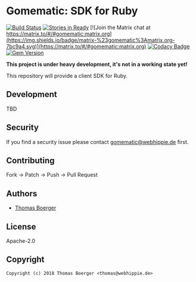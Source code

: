 # Gomematic: SDK for Ruby

[![Build Status](http://drone.gomematic.tech/api/badges/gomematic/gomematic-ruby/status.svg)](http://drone.gomematic.tech/gomematic/gomematic-ruby)
[![Stories in Ready](https://badge.waffle.io/gomematic/gomematic-api.svg?label=ready&title=Ready)](http://waffle.io/gomematic/gomematic-api)
[![Join the Matrix chat at https://matrix.to/#/#gomematic:matrix.org](https://img.shields.io/badge/matrix-%23gomematic%3Amatrix.org-7bc9a4.svg)](https://matrix.to/#/#gomematic:matrix.org)
[![Codacy Badge](https://api.codacy.com/project/badge/Grade/09ea59d774a94a4ab35ecfc14aed5720)](https://www.codacy.com/app/gomematic/gomematic-ruby?utm_source=github.com&amp;utm_medium=referral&amp;utm_content=gomematic/gomematic-ruby&amp;utm_campaign=Badge_Grade)
[![Gem Version](https://badge.fury.io/rb/gomematic.svg)](https://badge.fury.io/rb/gomematic)

**This project is under heavy development, it's not in a working state yet!**

This repository will provide a client SDK for Ruby.


## Development

TBD


## Security

If you find a security issue please contact gomematic@webhippie.de first.


## Contributing

Fork -> Patch -> Push -> Pull Request


## Authors

* [Thomas Boerger](https://github.com/tboerger)


## License

Apache-2.0


## Copyright

```
Copyright (c) 2018 Thomas Boerger <thomas@webhippie.de>
```
